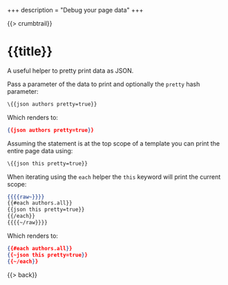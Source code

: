 +++
description = "Debug your page data"
+++

{{> crumbtrail}}

# {{title}}

A useful helper to pretty print data as JSON.

Pass a parameter of the data to print and optionally the `pretty` hash parameter:

```handlebars
\{{json authors pretty=true}}
```

Which renders to:

```json
{{json authors pretty=true}}
```

Assuming the statement is at the top scope of a template you can print the entire page data using:

```handlebars
\{{json this pretty=true}}
```

When iterating using the `each` helper the `this` keyword will print the current scope:

```handlebars
{{{{raw~}}}}
{{#each authors.all}}
{{json this pretty=true}}
{{/each}}
{{{{~/raw}}}}
```

Which renders to:

```json
{{#each authors.all}}
{{~json this pretty=true}}
{{~/each}}
```

{{> back}}
